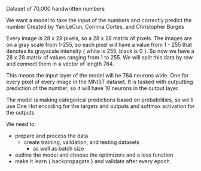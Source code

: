 Dataset of 70,000 handwritten numbers

We want a model to take the input of the numbers and correctly predict the number
Created by Yan LeCun, Corinna Cortes, and Christopher Burges

Every image is 28 x 28 pixels, so a 28 x 28 matrix of pixels. The images are on a gray scale from 1-255, so each pixel will have a value from 1 - 255 that denotes its grayscale intensity { white is 255, black is 0 }. So now we have a 28 x 28 matrix of values ranging from 1 to 255. We will split this data by row and connect them in a vector of length 784. 

This means the input layer of the model will be 784 neurons wide. One for every pixel of every image in the MNIST dataset. It is tasked with outputting prediction of the number, so it will have 10 neurons in the output layer.

The model is making categorical predictions based on probabilities, so we'll use One Hot encoding for the targets and outputs and softmax activation for the outputs

We need to:
- prepare and process the data
	- create training, validation, and testing datasets
		- as well as batch size
- outline the model and choose the optimizers and a loss function
- make it learn { backpropagate } and validate after every epoch